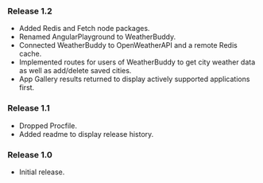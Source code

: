 ### Release 1.2

- Added Redis and Fetch node packages.
- Renamed AngularPlayground to WeatherBuddy.
- Connected WeatherBuddy to OpenWeatherAPI and a remote Redis cache.
- Implemented routes for users of WeatherBuddy to get city weather data as well as add/delete saved cities.
- App Gallery results returned to display actively supported applications first.

### Release 1.1

- Dropped Procfile.
- Added readme to display release history.

### Release 1.0

- Initial release.
